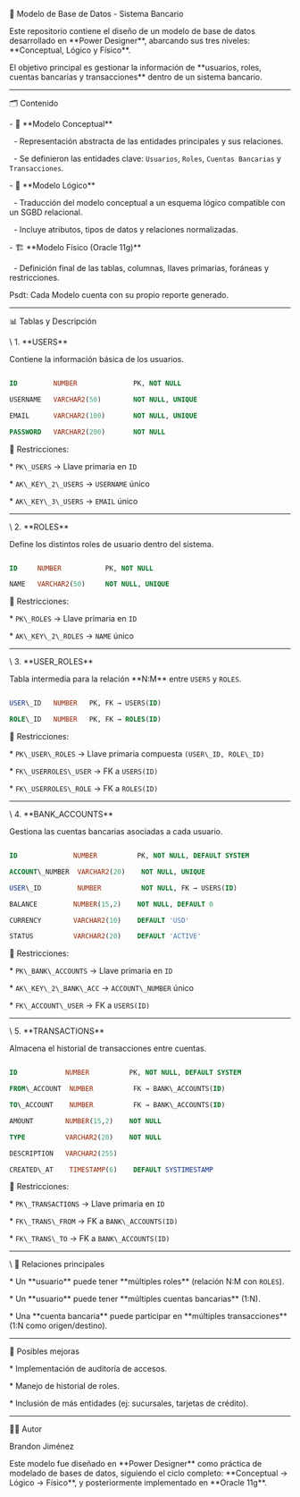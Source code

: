 📌 Modelo de Base de Datos - Sistema Bancario



Este repositorio contiene el diseño de un modelo de base de datos desarrollado en \*\*Power Designer\*\*, abarcando sus tres niveles: \*\*Conceptual, Lógico y Físico\*\*.  

El objetivo principal es gestionar la información de \*\*usuarios, roles, cuentas bancarias y transacciones\*\* dentro de un sistema bancario.



---



🗂️ Contenido

\- 📖 \*\*Modelo Conceptual\*\*  

&nbsp; - Representación abstracta de las entidades principales y sus relaciones.  

&nbsp; - Se definieron las entidades clave: `Usuarios`, `Roles`, `Cuentas Bancarias` y `Transacciones`.  



\- 📐 \*\*Modelo Lógico\*\*  

&nbsp; - Traducción del modelo conceptual a un esquema lógico compatible con un SGBD relacional.  

&nbsp; - Incluye atributos, tipos de datos y relaciones normalizadas.  



\- 🏗️ \*\*Modelo Físico (Oracle 11g)\*\*  

&nbsp; - Definición final de las tablas, columnas, llaves primarias, foráneas y restricciones.  



Psdt: Cada Modelo cuenta con su propio reporte generado.

---



📊 Tablas y Descripción



\ 1. \*\*USERS\*\*

Contiene la información básica de los usuarios.  

```sql

ID         NUMBER              PK, NOT NULL

USERNAME   VARCHAR2(50)        NOT NULL, UNIQUE

EMAIL      VARCHAR2(100)       NOT NULL, UNIQUE

PASSWORD   VARCHAR2(200)       NOT NULL

````



🔹 Restricciones:



\* `PK\_USERS` → Llave primaria en `ID`

\* `AK\_KEY\_2\_USERS` → `USERNAME` único

\* `AK\_KEY\_3\_USERS` → `EMAIL` único



---



\ 2. \*\*ROLES\*\*



Define los distintos roles de usuario dentro del sistema.



```sql

ID     NUMBER           PK, NOT NULL

NAME   VARCHAR2(50)     NOT NULL, UNIQUE

```



🔹 Restricciones:



\* `PK\_ROLES` → Llave primaria en `ID`

\* `AK\_KEY\_2\_ROLES` → `NAME` único



---



\ 3. \*\*USER\_ROLES\*\*



Tabla intermedia para la relación \*\*N:M\*\* entre `USERS` y `ROLES`.



```sql

USER\_ID   NUMBER   PK, FK → USERS(ID)

ROLE\_ID   NUMBER   PK, FK → ROLES(ID)

```



🔹 Restricciones:



\* `PK\_USER\_ROLES` → Llave primaria compuesta `(USER\_ID, ROLE\_ID)`

\* `FK\_USERROLES\_USER` → FK a `USERS(ID)`

\* `FK\_USERROLES\_ROLE` → FK a `ROLES(ID)`



---



\ 4. \*\*BANK\_ACCOUNTS\*\*



Gestiona las cuentas bancarias asociadas a cada usuario.



```sql

ID              NUMBER          PK, NOT NULL, DEFAULT SYSTEM

ACCOUNT\_NUMBER  VARCHAR2(20)    NOT NULL, UNIQUE

USER\_ID         NUMBER          NOT NULL, FK → USERS(ID)

BALANCE         NUMBER(15,2)    NOT NULL, DEFAULT 0

CURRENCY        VARCHAR2(10)    DEFAULT 'USD'

STATUS          VARCHAR2(20)    DEFAULT 'ACTIVE'

```



🔹 Restricciones:



\* `PK\_BANK\_ACCOUNTS` → Llave primaria en `ID`

\* `AK\_KEY\_2\_BANK\_ACC` → `ACCOUNT\_NUMBER` único

\* `FK\_ACCOUNT\_USER` → FK a `USERS(ID)`



---



\ 5. \*\*TRANSACTIONS\*\*



Almacena el historial de transacciones entre cuentas.



```sql

ID            NUMBER          PK, NOT NULL, DEFAULT SYSTEM

FROM\_ACCOUNT  NUMBER          FK → BANK\_ACCOUNTS(ID)

TO\_ACCOUNT    NUMBER          FK → BANK\_ACCOUNTS(ID)

AMOUNT        NUMBER(15,2)    NOT NULL

TYPE          VARCHAR2(20)    NOT NULL

DESCRIPTION   VARCHAR2(255)

CREATED\_AT    TIMESTAMP(6)    DEFAULT SYSTIMESTAMP

```



🔹 Restricciones:



\* `PK\_TRANSACTIONS` → Llave primaria en `ID`

\* `FK\_TRANS\_FROM` → FK a `BANK\_ACCOUNTS(ID)`

\* `FK\_TRANS\_TO` → FK a `BANK\_ACCOUNTS(ID)`



---



\ 🔗 Relaciones principales



\* Un \*\*usuario\*\* puede tener \*\*múltiples roles\*\* (relación N:M con `ROLES`).

\* Un \*\*usuario\*\* puede tener \*\*múltiples cuentas bancarias\*\* (1:N).

\* Una \*\*cuenta bancaria\*\* puede participar en \*\*múltiples transacciones\*\* (1:N como origen/destino).



---



🚀 Posibles mejoras



\* Implementación de auditoría de accesos.

\* Manejo de historial de roles.

\* Inclusión de más entidades (ej: sucursales, tarjetas de crédito).



---



👨‍💻 Autor



Brandon Jiménez



Este modelo fue diseñado en \*\*Power Designer\*\* como práctica de modelado de bases de datos, siguiendo el ciclo completo: \*\*Conceptual → Lógico → Físico\*\*, y posteriormente implementado en \*\*Oracle 11g\*\*.



```



